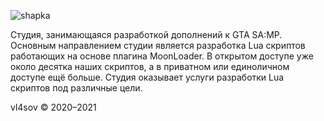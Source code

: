 ![shapka](https://user-images.githubusercontent.com/70808940/118679524-9ee42b00-b806-11eb-9b0e-17d3617874d2.png)

Студия, занимающаяся разработкой дополнений к GTA SA:MP.
Основным направлением студии является разработка Lua скриптов работающих на основе плагина MoonLoader. В открытом доступе уже около десятка наших скриптов, а в приватном или единоличном доступе ещё больше.
Студия оказывает услуги разработки Lua скриптов под различные цели.

vl4sov © 2020–2021
